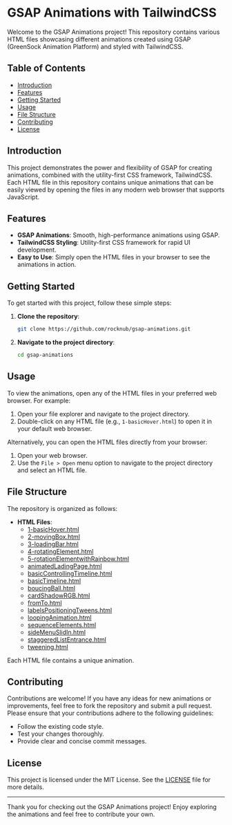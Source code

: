# GSAP Animations with TailwindCSS

Welcome to the GSAP Animations project! This repository contains various HTML files showcasing different animations created using GSAP (GreenSock Animation Platform) and styled with TailwindCSS.

## Table of Contents

- [Introduction](#introduction)
- [Features](#features)
- [Getting Started](#getting-started)
- [Usage](#usage)
- [File Structure](#file-structure)
- [Contributing](#contributing)
- [License](#license)

## Introduction

This project demonstrates the power and flexibility of GSAP for creating animations, combined with the utility-first CSS framework, TailwindCSS. Each HTML file in this repository contains unique animations that can be easily viewed by opening the files in any modern web browser that supports JavaScript.

## Features

- **GSAP Animations**: Smooth, high-performance animations using GSAP.
- **TailwindCSS Styling**: Utility-first CSS framework for rapid UI development.
- **Easy to Use**: Simply open the HTML files in your browser to see the animations in action.

## Getting Started

To get started with this project, follow these simple steps:

1. **Clone the repository**:
    ```bash
    git clone https://github.com/rocknub/gsap-animations.git
    ```
2. **Navigate to the project directory**:
    ```bash
    cd gsap-animations
    ```

## Usage

To view the animations, open any of the HTML files in your preferred web browser. For example:

1. Open your file explorer and navigate to the project directory.
2. Double-click on any HTML file (e.g., `1-basicHover.html`) to open it in your default web browser.

Alternatively, you can open the HTML files directly from your browser:

1. Open your web browser.
2. Use the `File > Open` menu option to navigate to the project directory and select an HTML file.

## File Structure

The repository is organized as follows:

- **HTML Files**:
  - [1-basicHover.html](1-basicHover.html)
  - [2-movingBox.html](2-movingBox.html)
  - [3-loadingBar.html](3-loadingBar.html)
  - [4-rotatingElement.html](4-rotatingElement.html)
  - [5-rotationElementwithRainbow.html](5-rotationElementwithRainbow.html)
  - [animatedLadingPage.html](animatedLadingPage.html)
  - [basicControllingTimeline.html](basicControllingTimeline.html)
  - [basicTimeline.html](basicTimeline.html)
  - [boucingBall.html](boucingBall.html)
  - [cardShadowRGB.html](cardShadowRGB.html)
  - [fromTo.html](fromTo.html)
  - [labelsPositioningTweens.html](labelsPositioningTweens.html)
  - [loopingAnimation.html](loopingAnimation.html)
  - [sequenceElements.html](sequenceElements.html)
  - [sideMenuSlidIn.html](sideMenuSlidIn.html)
  - [staggeredListEntrance.html](staggeredListEntrance.html)
  - [tweening.html](tweening.html)

Each HTML file contains a unique animation.

## Contributing

Contributions are welcome! If you have any ideas for new animations or improvements, feel free to fork the repository and submit a pull request. Please ensure that your contributions adhere to the following guidelines:

- Follow the existing code style.
- Test your changes thoroughly.
- Provide clear and concise commit messages.

## License

This project is licensed under the MIT License. See the [LICENSE](LICENSE) file for more details.

---

Thank you for checking out the GSAP Animations project! Enjoy exploring the animations and feel free to contribute your own.

